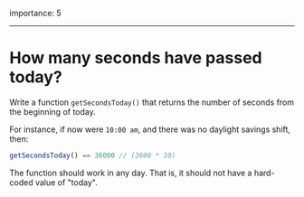 importance: 5

---

# How many seconds have passed today?

Write a function `getSecondsToday()` that returns the number of seconds from the beginning of today.

For instance, if now were `10:00 am`, and there was no daylight savings shift, then:

```js
getSecondsToday() == 36000 // (3600 * 10)
```

The function should work in any day. That is, it should not have a hard-coded value of "today".
